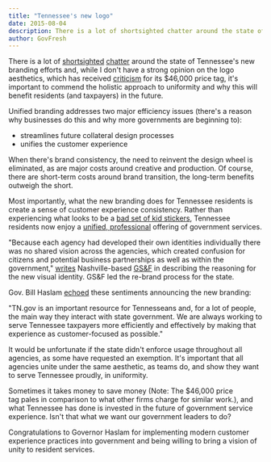 ```yaml
---
title: "Tennessee's new logo"
date: 2015-08-04
description: There is a lot of shortsighted chatter around the state of Tennessee's new branding efforts and, while I don't have a strong opinion on the logo aesthetics, which has received criticism for its $46,000 price tag, it's important to commend the holistic approach to uniformity and why this will benefit residents (and taxpayers) in the future.
author: GovFresh
---
```




There is a lot of <a href="http://www.tennessean.com/story/insession/2015/06/16/new-tn-logo-named-pork-of-the-year-by-beacon-center/28824405/">shortsighted</a> <a href="http://www.underconsideration.com/brandnew/archives/new_logo_for_tennessee_state_government_by_gsf.php#.Vb_tEjBViko">chatter</a> around the state of Tennessee's new branding efforts and, while I don't have a strong opinion on the logo aesthetics, which has received <a href="http://wkrn.com/2015/06/12/is-a-logo-worth-46k-gov-haslam-thinks-so-for-continuity/">criticism</a> for its $46,000 price tag, it's important to commend the holistic approach to uniformity and why this will benefit residents (and taxpayers) in the future.

Unified branding addresses two major efficiency issues (there's a reason why businesses do this and why more governments are beginning to):
<ul>
	<li>streamlines future collateral design processes</li>
	<li>unifies the customer experience</li>
</ul>
When there's brand consistency, the need to reinvent the design wheel is eliminated, as are major costs around creative and production. Of course, there are short-term costs around brand transition, the long-term benefits outweigh the short.

Most importantly, what the new branding does for Tennessee residents is create a sense of customer experience consistency. Rather than experiencing what looks to be a <a href="https://d262ilb51hltx0.cloudfront.net/max/2000/1*2oIwOeAmP3dH5SRnjvqSow.jpeg">bad set of kid stickers</a>, Tennessee residents now enjoy a <a href="https://d262ilb51hltx0.cloudfront.net/max/2000/1*8_6-gJO2sX-LOl0NbWcklg.png">unified, professional</a> offering of government services.

"Because each agency had developed their own identities individually there was no shared vision across the agencies, which created confusion for citizens and potential business partnerships as well as within the government," <a href="https://medium.com/@GSandF/tennessee-s-23-state-agencies-have-always-worked-together-to-do-great-things-for-the-state-3ccd4b000435">writes</a> Nashville-based <a href="http://www.gsandf.com/">GS&amp;F</a> in describing the reasoning for the new visual identity. GS&amp;F led the re-brand process for the state.

Gov. Bill Haslam <a href="http://www.timesfreepress.com/news/politics/state/story/2015/jun/22/new-tennessee-website-launches-featuring-states-46000-logo/310866/">echoed</a> these sentiments announcing the new branding:

"TN.gov is an important resource for Tennesseans and, for a lot of people, the main way they interact with state government. We are always working to serve Tennessee taxpayers more efficiently and effectively by making that experience as customer-focused as possible."

It would be unfortunate if the state didn't enforce usage throughout all agencies, as some have requested an exemption. It's important that all agencies unite under the same aesthetic, as teams do, and show they want to serve Tennessee proudly, in uniformity.

Sometimes it takes money to save money (Note: The $46,000 price tag pales in comparison to what other firms charge for similar work.), and what Tennessee has done is invested in the future of government service experience. Isn't that what we want our government leaders to do?

Congratulations to Governor Haslam for implementing modern customer experience practices into government and being willing to bring a vision of unity to resident services.
